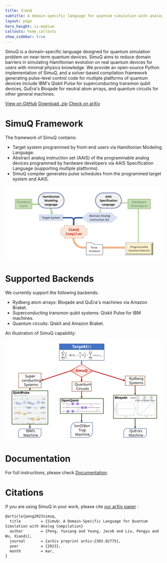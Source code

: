 ```yaml
---
title: SimuQ
subtitle: A domain-specific language for quantum simulation with analog compilation
layout: page
hero_height: is-medium
callouts: home_callouts
show_sidebar: true
---
```


SimuQ is a domain-specific language designed for quantum simulation problem on near-term quantum devices. SimuQ aims to reduce domain barriers in simulating Hamiltonian evolution on real quantum devices for users with minimal physics knowledge. We provide an open-source Python implementation of SimuQ, and a solver-based compilation framework generating pulse-level control code for multiple platforms of quantum devices include IBM's Qiskit Pulse for superconducting transmon qubit devices, QuEra's Bloqade for neutral atom arrays, and quantum circuits for other general machines.

<div class="has-text-centered">
<a href="https://github.com/PicksPeng/SimuQ" class="button is-primary">View on GitHub</a>
<a href="https://github.com/PicksPeng/SimuQ/archive/refs/heads/main.zip" class="button is-primary">Download .zip</a>
<a href="https://https://arxiv.org/abs/2303.02775" class="button is-primary">Check on arXiv</a>
</div>

# SimuQ Framework

The framework of SimuQ contains:
* Target system programmed by front-end users via Hamiltonian Modeling Language.
* Abstract analog instruction set (AAIS) of the programmable analog devices programmed by hardware developers via AAIS Specification Language (supporting multiple platforms).
* SimuQ compiler generates pulse schedules from the programmed target system and AAIS.

![SimuQ framework](img/framework.png)

# Supported Backends

We currently support the following backends:
* Rydberg atom arrays: Bloqade and QuEra's machines via Amazon Braket.
* Superconducting transmon qubit systems: Qiskit Pulse for IBM machines.
* Quantum circuits: Qiskit and Amazon Braket.

An illustration of SimuQ capability:

![SimuQ Illustration](img/simuq-illustration.svg)

# Documentation

For full instructions, please check [Documentation](/QWIRE/docs/).

# Citations

If you are using SimuQ in your work, please cite [our arXiv paper](https://arxiv.org/abs/2303.02775) :
```
@article{peng2023simuq,
  title         = {SimuQ: A Domain-Specific Language for Quantum Simulation with Analog Compilation}
  author        = {Peng, Yuxiang and Young, Jacob and Liu, Pengyu and Wu, Xiaodi},
  journal       = {arXiv preprint arXiv:2303.02775},
  year          = {2023},
  month         = mar,
}
```
